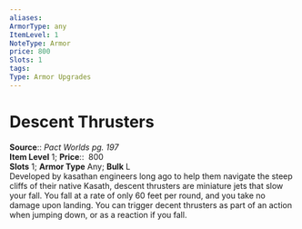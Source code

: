 ```yaml
---
aliases: 
ArmorType: any
ItemLevel: 1
NoteType: Armor
price: 800
Slots: 1
tags: 
Type: Armor Upgrades
---
```


# Descent Thrusters

**Source**:: _Pact Worlds pg. 197_  
**Item Level** 1;
**Price**::  800  
**Slots** 1; **Armor Type** Any; **Bulk** L  
Developed by kasathan engineers long ago to help them navigate the steep cliffs of their native Kasath, descent thrusters are miniature jets that slow your fall. You fall at a rate of only 60 feet per round, and you take no damage upon landing. You can trigger decent thrusters as part of an action when jumping down, or as a reaction if you fall.
